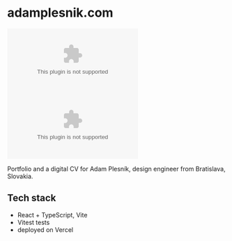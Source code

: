 # adamplesnik.com

!['License'](https://badgen.net/github/license/adamplesnik/adamplesnik.com)
!['Checks'](https://badgen.net/github/checks/adamplesnik/adamplesnik.com)

Portfolio and a digital CV for Adam Plesník, design engineer from Bratislava, Slovakia.

## Tech stack

- React + TypeScript, Vite
- Vitest tests
- deployed on Vercel
